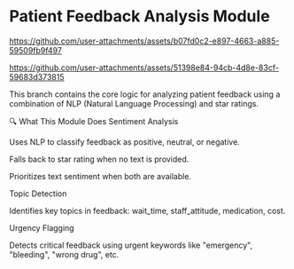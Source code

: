
# Patient Feedback Analysis Module
https://github.com/user-attachments/assets/b07fd0c2-e897-4663-a885-59509fb9f497

https://github.com/user-attachments/assets/51398e84-94cb-4d8e-83cf-59683d373815

This branch contains the core logic for analyzing patient feedback using a combination of NLP (Natural Language Processing) and star ratings. 

🔍 What This Module Does
Sentiment Analysis

Uses NLP to classify feedback as positive, neutral, or negative.

Falls back to star rating when no text is provided.

Prioritizes text sentiment when both are available.

Topic Detection

Identifies key topics in feedback: wait_time, staff_attitude, medication, cost.

Urgency Flagging

Detects critical feedback using urgent keywords like "emergency", "bleeding", "wrong drug", etc.

